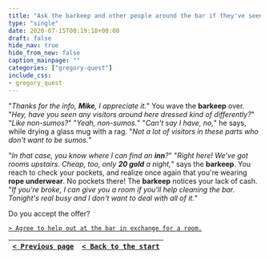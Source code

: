 ```yaml
---
title: "Ask the barkeep and other people around the bar if they've seen any of your missing party members, and inquire about a place to stay for the night."
type: "single"
date: 2020-07-15T00:19:18+00:00
draft: false
hide_nav: true
hide_from_new: false
caption_mainpage: ""
categories: ["gregory-quest"]
include_css:
- gregory_quest
---
```


"*Thanks for the info, **Mike**, I appreciate it.*" You wave the **barkeep** over. "*Hey, have you seen any visitors around here dressed kind of differently?*" "*Like non-sumos?*" "*Yeah, non-sumos.*" "*Can't say I have, no,*" he says, while drying a glass mug with a rag. "*Not a lot of visitors in these parts who don't want to be sumos.*"

"*In that case, you know where I can find an **inn**?*" "*Right here! We've got rooms upstairs. Cheap, too, only **20 gold** a night,*" says the **barkeep**. You reach to check your pockets, and realize once again that you're wearing **rope underwear**. No pockets there! The **barkeep** notices your lack of cash. "*If you're broke, I can give you a room if you'll help cleaning the bar. Tonight's real busy and I don't want to deal with all of it.*"

Do you accept the offer?

[``> Agree to help out at the bar in exchange for a room.``](../63)

|[``< Previous page``](../61)|[``< Back to the start``](../)|
|---|---|